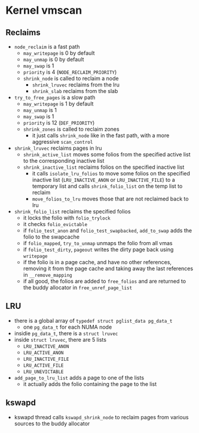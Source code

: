 Kernel vmscan
=============

## Reclaims

- `node_reclaim` is a fast path
  - `may_writepage` is 0 by default
  - `may_unmap` is 0 by default
  - `may_swap` is 1
  - `priority` is 4 (`NODE_RECLAIM_PRIORITY`)
  - `shrink_node` is called to reclaim a node
    - `shrink_lruvec` reclaims from the lru
    - `shrink_slab` reclaims from the slab
- `try_to_free_pages` is a slow path
  - `may_writepage` is 1 by default
  - `may_unmap` is 1
  - `may_swap` is 1
  - `priority` is 12 (`DEF_PRIORITY`)
  - `shrink_zones` is called to reclaim zones
    - it just calls `shrink_node` like in the fast path, with a more
      aggressive `scan_control`
- `shrink_lruvec` reclaims pages in lru
  - `shrink_active_list` moves some folios from the specified active list to
    the corresponding inactive list
  - `shrink_inactive_list` reclaims folios on the specified inactive list
    - it calls `isolate_lru_folios` to move some folios on the specified
      inactive list (`LRU_INACTIVE_ANON` or `LRU_INACTIVE_FILE`) to a
      temporary list and calls `shrink_folio_list` on the temp list to reclaim
    - `move_folios_to_lru` moves those that are not reclaimed back to lru
- `shrink_folio_list` reclaims the specified folios
  - it locks the folio with `folio_trylock`
  - it checks `folio_evictable`
  - if `folio_test_anon` and `folio_test_swapbacked`, `add_to_swap` adds the
    folio to the swapcache
  - if `folio_mapped`, `try_to_unmap` unmaps the folio from all vmas
  - if `folio_test_dirty`, `pageout` writes the dirty page back using
    `writepage`
  - if the folio is in a page cache, and have no other references, removing it
    from the page cache and taking away the last references in
    `__remove_mapping`
  - if all good, the folios are added to `free_folios` and are returned to the
    buddy allocator in `free_unref_page_list`

## LRU

- there is a global array of `typedef struct pglist_data pg_data_t`
  - one `pg_data_t` for each NUMA node
- insidie `pg_data_t`, there is a `struct lruvec`
- inside `struct lruvec`, there are 5 lists
  - `LRU_INACTIVE_ANON`
  - `LRU_ACTIVE_ANON`
  - `LRU_INACTIVE_FILE`
  - `LRU_ACTIVE_FILE`
  - `LRU_UNEVICTABLE`
- `add_page_to_lru_list` adds a page to one of the lists
  - it actually adds the folio containing the page to the list

## kswapd

- kswapd thread calls `kswapd_shrink_node` to reclaim pages from various
  sources to the buddy allocator
